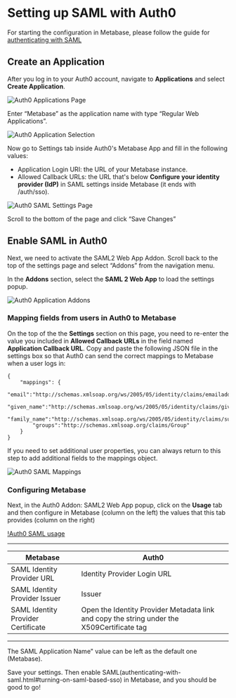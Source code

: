 # Setting up SAML with Auth0


For starting the configuration in Metabase, please follow the guide for [authenticating with SAML](authenticating-with-saml.html)


## Create an Application

After you log in to your Auth0 account, navigate to **Applications** and select **Create Application**.

![Auth0 Applications Page](images/saml-auth0/auth0createapp.png)

Enter “Metabase” as the application name with type “Regular Web Applications”.

![Auth0 Application Selection](images/saml-auth0/auth0regularapp.png)

Now go to Settings tab inside Auth0's Metabase App and fill in the following values:

- Application Login URI: the URL of your Metabase instance.
- Allowed Callback URLs: the URL that's below **Configure your identity provider (IdP)** in SAML settings inside Metabase (it ends with /auth/sso).

![Auth0 SAML Settings Page](images/saml-auth0/auth0callbackurl.png)

Scroll to the bottom of the page and click “Save Changes”

## Enable SAML in Auth0

Next, we need to activate the SAML2 Web App Addon. Scroll back to the top of the settings page and select “Addons” from the navigation menu.

In the **Addons** section, select the **SAML 2 Web App** to load the settings popup.

![Auth0 Application Addons](images/saml-auth0/auth0saml2addon.png)

### Mapping fields from users in Auth0 to Metabase

On the top of the the **Settings** section on this page, you need to re-enter the value you included in **Allowed Callback URLs** in the field named **Application Callback URL**. Copy and paste the following JSON file in the settings box so that Auth0 can send the correct mappings to Metabase when a user logs in:

```
{
    "mappings": {
        "email":"http://schemas.xmlsoap.org/ws/2005/05/identity/claims/emailaddress",
        "given_name":"http://schemas.xmlsoap.org/ws/2005/05/identity/claims/givenname",
        "family_name":"http://schemas.xmlsoap.org/ws/2005/05/identity/claims/surname",
        "groups":"http://schemas.xmlsoap.org/claims/Group"
    }
}
```

If you need to set additional user properties, you can always return to this step to add additional fields to the mappings object.

![Auth0 SAML Mappings](images/saml-auth0/auth0samlmappings.png)

### Configuring Metabase
Next, in the Auth0 Addon: SAML2 Web App popup, click on the **Usage** tab and then configure in Metabase (column on the left) the values that this tab provides (column on the right)

[!Auth0 SAML usage](images/saml-auth0/auth0samlusage.png)

---
| Metabase | Auth0 |
| --- | --- |
| SAML Identity Provider URL | Identity Provider Login URL |
| SAML Identity Provider Issuer | Issuer |
| SAML Identity Provider Certificate | Open the Identity Provider Metadata link and copy the string under the X509Certificate tag
---

The SAML Application Name" value can be left as the default one (Metabase).

Save your settings. Then enable SAML(authenticating-with-saml.html#turning-on-saml-based-sso) in Metabase, and you should be good to go!
